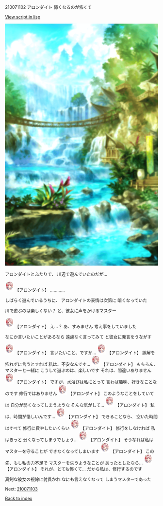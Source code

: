 210071102 アロンダイト 弱くなるのが怖くて

[View script in lisp](../scripts/210071102.txt)

![sea_jungle_day.png](../images/backgrounds/sea_jungle_day.png)

アロンダイトとふたりで、
川辺で遊んでいたのだが…

<img src="../images/units/2100711.png" alt="2100711.png" height="34"/>
【アロンダイト】
…………

しばらく遊んでいるうちに、
アロンダイトの表情は次第に
暗くなっていた

川で遊ぶのは楽しくない？
と、彼女に声をかけるマスター

<img src="../images/units/2100711.png" alt="2100711.png" height="34"/>
【アロンダイト】
え…？
あ、すみません
考え事をしていました

なにか言いたいことがあるなら
遠慮なく言ってみて
と彼女に発言をうながす

<img src="../images/units/2100711.png" alt="2100711.png" height="34"/>
【アロンダイト】
言いたいこと、ですか…

<img src="../images/units/2100711.png" alt="2100711.png" height="34"/>
【アロンダイト】
誤解を怖れずに言うとすれば
私は、不安なんです…

<img src="../images/units/2100711.png" alt="2100711.png" height="34"/>
【アロンダイト】
もちろん、マスターと一緒に
こうして遊ぶのは、楽しいです
それは、間違いありません

<img src="../images/units/2100711.png" alt="2100711.png" height="34"/>
【アロンダイト】
ですが、水浴びは私にとって
言わば趣味、好きなことなのです
修行ではありません

<img src="../images/units/2100711.png" alt="2100711.png" height="34"/>
【アロンダイト】
このようなことをしていては
自分が弱くなってしまうような
そんな気がして…

<img src="../images/units/2100711.png" alt="2100711.png" height="34"/>
【アロンダイト】
私は、時間が惜しいんです…

<img src="../images/units/2100711.png" alt="2100711.png" height="34"/>
【アロンダイト】
できることなら、
空いた時間はすべて
修行に費やしたいくらい

<img src="../images/units/2100711.png" alt="2100711.png" height="34"/>
【アロンダイト】
修行をしなければ
私はきっと
弱くなってしまうでしょう…

<img src="../images/units/2100711.png" alt="2100711.png" height="34"/>
【アロンダイト】
そうなれば私は
マスターを守ることが
できなくなってしまいます

<img src="../images/units/2100711.png" alt="2100711.png" height="34"/>
【アロンダイト】
この先、もし私の力不足で
マスターを失うようなことが
あったとしたなら…

<img src="../images/units/2100711.png" alt="2100711.png" height="34"/>
【アロンダイト】
それが、とても怖くて…
だから私は、修行するのです

真剣な彼女の視線に射貫かれ
なにも言えなくなって
しまうマスターであった

Next: [210071103](210071103.md)

[Back to index](index.md)
